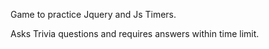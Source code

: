 

Game to practice Jquery and Js Timers. 

Asks Trivia questions and requires answers within time limit.
